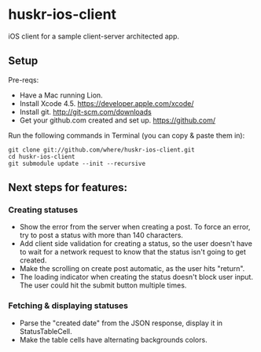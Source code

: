 huskr-ios-client
================

iOS client for a sample client-server architected app.

Setup
-----

Pre-reqs:

- Have a Mac running Lion.
- Install Xcode 4.5. https://developer.apple.com/xcode/
- Install git. http://git-scm.com/downloads
- Get your github.com created and set up. https://github.com/

Run the following commands in Terminal (you can copy & paste them in):

    git clone git://github.com/where/huskr-ios-client.git
    cd huskr-ios-client
    git submodule update --init --recursive

Next steps for features:
------------------------

### Creating statuses

- Show the error from the server when creating a post. To force an error, try to post a status with more than 140 characters.
- Add client side validation for creating a status, so the user doesn't have to wait for a network request to know that the status isn't going to get created.
- Make the scrolling on create post automatic, as the user hits "return".
- The loading indicator when creating the status doesn't block user input. The user could hit the submit button multiple times.

### Fetching & displaying statuses

- Parse the "created date" from the JSON response, display it in StatusTableCell.
- Make the table cells have alternating backgrounds colors.